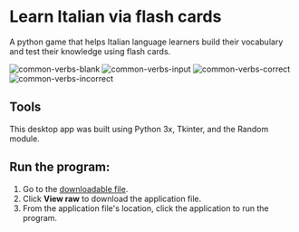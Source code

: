 # Learn Italian via flash cards
A python game that helps Italian language learners build their vocabulary and test their knowledge using flash cards.

![common-verbs-blank](https://github.com/user-attachments/assets/566d8fa0-497c-4dce-8e61-3e2fbbb6a3c6)
![common-verbs-input](https://github.com/user-attachments/assets/09673683-c0e7-43eb-8c8b-36613ba1db27)
![common-verbs-correct](https://github.com/user-attachments/assets/96c9201a-a623-4288-b9f7-e20271026e24)
![common-verbs-incorrect](https://github.com/user-attachments/assets/5c0996f9-aac9-4a20-bd7d-6443ba0f09aa)

## Tools
This desktop app was built using Python 3x, Tkinter, and the Random module.

## Run the program:
1. Go to the [downloadable file](https://github.com/Jessie212/learn-italian-flash-cards/blob/main/common-verbs/dist/common-italian-verbs-present-tense.exe).
2. Click **View raw** to download the application file.
3. From the application file's location, click the application to run the program.
